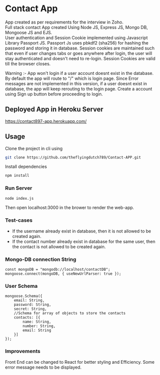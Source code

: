 # Contact App

App created as per requirements for the interview in Zoho.  
Full stack contact App created Using Node JS, Express JS, Mongo DB, Mongoose JS and EJS.  
User authentication and Session Cookie implemented using Javascript Library Passport JS.
Passport Js uses pbkdf2 (sha256) for hashing the password and storing it in database.
Session cookies are maintained such that even if user changes tabs or goes anywhere after login, the user will stay authenticated and doesn't need to re-login. Session Cookies are valid till the browser closes.

Warning :- App won't login if a user account doesnt exist in the database. By default the app will route to "/" which is login page. Since Error messages are not implemented in this version, if a user doesnt exist in database, the app will keep rerouting to the login page. Create a account using Sign up button before proceeding to login.  

## Deployed App in Heroku Server
https://contact897-app.herokuapp.com/

## Usage

Clone the project in cli using 
```bash
git clone https://github.com/theflyingdutch789/Contact-APP.git
```
Install dependencies

```bash
npm install  
```

### Run Server

```bash
node index.js
```
Then open localhost:3000 in the brower to render the web-app.


### Test-cases

* If the username already exist in database, then it is not allowed to be created again.
* If the contact number already exist in database for the same user, then the contact is not allowed to be created again.

### Mongo-DB connection String
```
const mongoDB = "mongodb://localhost/contactDB";
mongoose.connect(mongoDB, { useNewUrlParser: true });
```

### User Schema
```
mongoose.Schema({
    email: String,
    password: String,
    secret: String, 
    //Schema for array of objects to store the contacts
    contacts: [{
        name: String,
        number: String,
        email: String
    }]
});
```

### Improvements

Front End can be changed to React for better styling and Efficiency.
Some error message needs to be displayed.
